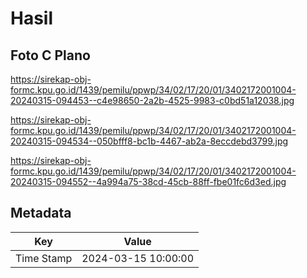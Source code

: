 # Hasil

## Foto C Plano

https://sirekap-obj-formc.kpu.go.id/1439/pemilu/ppwp/34/02/17/20/01/3402172001004-20240315-094453--c4e98650-2a2b-4525-9983-c0bd51a12038.jpg

https://sirekap-obj-formc.kpu.go.id/1439/pemilu/ppwp/34/02/17/20/01/3402172001004-20240315-094534--050bfff8-bc1b-4467-ab2a-8eccdebd3799.jpg

https://sirekap-obj-formc.kpu.go.id/1439/pemilu/ppwp/34/02/17/20/01/3402172001004-20240315-094552--4a994a75-38cd-45cb-88ff-fbe01fc6d3ed.jpg


## Metadata

| Key        | Value               |
| ---------- | ------------------- |
| Time Stamp | 2024-03-15 10:00:00 |



